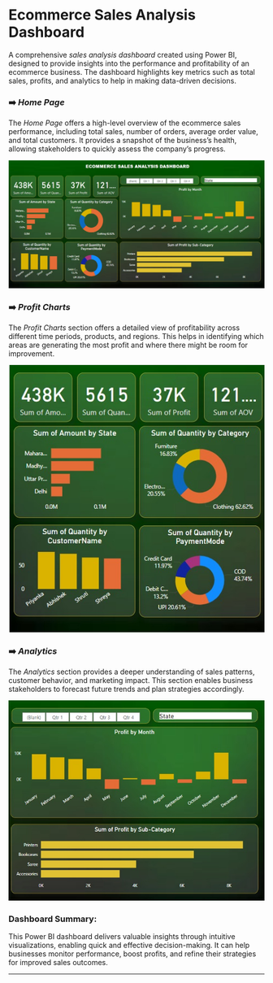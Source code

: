 # Ecommerce Sales Analysis Dashboard

A comprehensive *sales analysis dashboard* created using Power BI, designed to provide insights into the performance and profitability of an ecommerce business. The dashboard highlights key metrics such as total sales, profits, and analytics to help in making data-driven decisions.

### ➡️ *Home Page*

The *Home Page* offers a high-level overview of the ecommerce sales performance, including total sales, number of orders, average order value, and total customers. It provides a snapshot of the business’s health, allowing stakeholders to quickly assess the company’s progress.

![Home Page](./home_page.jpeg)




### ➡️ *Profit Charts*

The *Profit Charts* section offers a detailed view of profitability across different time periods, products, and regions. This helps in identifying which areas are generating the most profit and where there might be room for improvement.

![Profit Charts](./profit.jpeg)



### ➡️ *Analytics*

The *Analytics* section provides a deeper understanding of sales patterns, customer behavior, and marketing impact. This section enables business stakeholders to forecast future trends and plan strategies accordingly.

![Analytics](./analysis.jpeg)



### Dashboard Summary:
This Power BI dashboard delivers valuable insights through intuitive visualizations, enabling quick and effective decision-making. It can help businesses monitor performance, boost profits, and refine their strategies for improved sales outcomes.

---
